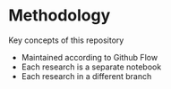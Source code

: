# Methodology

Key concepts of this repository
- Maintained according to Github Flow
- Each research is a separate notebook
- Each research in a different branch